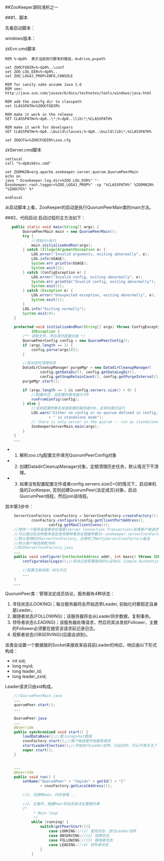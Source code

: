##ZooKeeper源码浅析之一

###1、脚本

先看启动脚本：

windows版本：

zkEvn.cmd脚本

	REM %~dp0%  表示当前执行脚本的路径，d=drive,p=path

	set ZOOCFGDIR=%~dp0%..\conf
	set ZOO_LOG_DIR=%~dp0%..
	set ZOO_LOG4J_PROP=INFO,CONSOLE

	REM for sanity sake assume Java 1.6
	REM see: http://java.sun.com/javase/6/docs/technotes/tools/windows/java.html

	REM add the zoocfg dir to classpath
	set CLASSPATH=%ZOOCFGDIR%

	REM make it work in the release
	SET CLASSPATH=%~dp0..\*;%~dp0..\lib\*;%CLASSPATH%

	REM make it work for developers
	SET CLASSPATH=%~dp0..\build\classes;%~dp0..\build\lib\*;%CLASSPATH%

	set ZOOCFG=%ZOOCFGDIR%\zoo.cfg

zkServer.cmd脚本

	setlocal
	call "%~dp0zkEnv.cmd"

	set ZOOMAIN=org.apache.zookeeper.server.quorum.QuorumPeerMain
	echo on
	java "-Dzookeeper.log.dir=%ZOO_LOG_DIR%" "-Dzookeeper.root.logger=%ZOO_LOG4J_PROP%" -cp "%CLASSPATH%" %ZOOMAIN% "%ZOOCFG%" %*

	endlocal


从启动脚本上看，ZooKeeper的启动是执行QuorumPeerMain类的main方法。

###2、代码启动
启动过程的主方法如下：

```Java
   public static void main(String[] args) {
        QuorumPeerMain main = new QuorumPeerMain();
        try {
            //初始化+执行
            main.initializeAndRun(args);
        } catch (IllegalArgumentException e) {
            LOG.error("Invalid arguments, exiting abnormally", e);
            LOG.info(USAGE);
            System.err.println(USAGE);
            System.exit(2);
        } catch (ConfigException e) {
            LOG.error("Invalid config, exiting abnormally", e);
            System.err.println("Invalid config, exiting abnormally");
            System.exit(2);
        } catch (Exception e) {
            LOG.error("Unexpected exception, exiting abnormally", e);
            System.exit(1);
        }
        LOG.info("Exiting normally");
        System.exit(0);
    }
    
    protected void initializeAndRun(String[] args) throws ConfigException,
			IOException {
		/** 读取文件，然后填充配置对象 */
		QuorumPeerConfig config = new QuorumPeerConfig();
		if (args.length == 1) {
			config.parse(args[0]);
		}

		//启动定时清理任务
		DatadirCleanupManager purgeMgr = new DatadirCleanupManager(
				config.getDataDir(), config.getDataLogDir(),
				config.getSnapRetainCount(), config.getPurgeInterval());
		purgeMgr.start();

		if (args.length == 1 && config.servers.size() > 0) {
			//配置存在，且配置的服务器大于0
			runFromConfig(config);
		} else {
			//没有配置参数在或者配置的服务器为0，走单机模式运行
			LOG.warn("Either no config or no quorum defined in config, running "
					+ " in standalone mode");
			// there is only server in the quorum -- run as standalone
			ZooKeeperServerMain.main(args);
		}
	}
    ...
```

* 1. 解析zoo.cfg配置文件填充QuorumPeerConfig对象
* 2. 创建DatadirCleanupManager对象，定期清理历史任务，默认情况下不清理。
* 3. 如果没有配置配置文件或者config.servers.size()=0的情况下，启动单机版的ZooKeeper, 否则创建QuorumPeer(法定成员)对象，启动QuorumPeer线程，然后join该线程。

其中第3步中：
```Java
	ServerCnxnFactory cnxnFactory = ServerCnxnFactory.createFactory();
			cnxnFactory.configure(config.getClientPortAddress(),
					config.getMaxClientCnxns());
	//提供一个服务连接事务处理器(Server Connection Transaction)处理客户端请求
	//可以通过启动参数来指定使用哪种事务处理器参数为——zookeeper.serverCnxnFactory
	//默认使用NIOServerCnxnFactory，还提供了NettyServerCnxnFactory备选
	//默认客户端连接数为60
	//NIOServerCnxnFactory.java
	...
	public void configure(InetSocketAddress addr, int maxcc) throws IOException {
		configureSaslLogin();//启动之前配置登陆的认证协议，Simple Authentication and Security Layer(SASL)

		//配置注册线程，NIO方式
		...
	}
	...

```
QuorumPeer类：管理法定成员协议，服务器有4种状态：

1. 寻找状态(LOOKING)；每台服务器将会开始选举Leader, 初始化时都假定自身是Leader。
2. 跟随者状态(FOLLOWING)；该服务器将会从Leader同步数据，复制事务。
3. 领导者状态(LEADING)；该服务器处理请求，然后将其派发给Follower，主要的Follower必须要在接受该请求前记录日志。
4. 观察者状态(OBSERVING)(后面会讲到)。

该类会设置一个数据报的Socket来接收来自目前Leader的响应，响应由以下形式构成：

* int xid;
* long myid;
* long leader_id;
* long leader_zxid;

Leader请求只由xid构成。
```Java
	///QuorumPeerMain.java
	...
	quorumPeer.start();
	...

	QuorumPeer.java
	...
	@Override
	public synchronized void start() {
		loadDataBase();//载入snapshot数据
		cnxnFactory.start();//客户端连接开始接受请求
		startLeaderElection();//开始执行Leader选举，已经过时，可以不用关注了
		super.start();
	}


	...
	@Override
	public void run() {
		setName("QuorumPeer" + "[myid=" + getId() + "]"
				+ cnxnFactory.getLocalAddress());

		//1、注册MBean，代码省略...
		
		//2、主循环，根据Peer的状态来决定要做的事
		/*
			 * Main loop
			 */
			while (running) {
				switch(getPeerStart()){
					case LOOKING://(1) 查找状态，进行Leader选举
					case OBSERVING://(2) 观察状态
					case FOLLOWING://(3) 跟随者状态
					case LEADING://(4) 领导者状态
				}
			}

```
